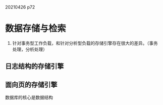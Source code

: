 20210426 p72


# 数据存储与检索
1. 针对事务型工作负载，和针对分析型负载的存储引擎存在很大的差异。（事务处理，分析处理）
## 日志结构的存储引擎
## 面向页的存储引擎
数据库的核心是数据结构
